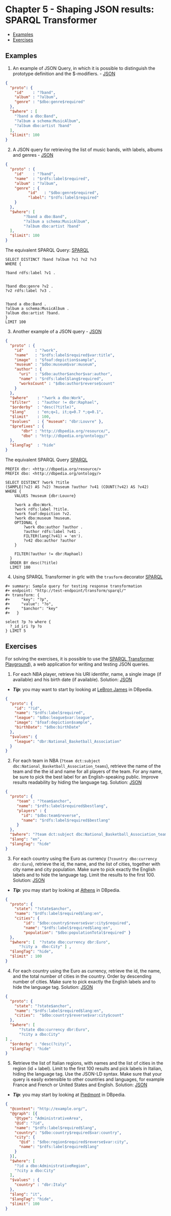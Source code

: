 # Chapter 5 - Shaping JSON results: SPARQL Transformer

- [Examples](#Examples)
- [Exercises](#Exercises)

## Examples

1.  An example of JSON Query, in which it is possible to distinguish the prototype definition and the $-modifiers. - [JSON](./example1.json)

```json
{
  "proto": {
    "id"    : "?band",
    "album" : "?album",
    "genre" : "$dbo:genre$required"
  },
  "$where" : [
    "?band a dbo:Band",
    "?album a schema:MusicAlbum",
    "?album dbo:artist ?band"
  ],
  "$limit": 100
}
```

2.  A JSON query for retrieving the list of music bands, with labels, albums and genres - [JSON](./example2.json)

```json
{
  "proto" : {
    "id"    : "?band",
    "name"  : "$rdfs:label$required",
    "album" : "?album",
    "genre" : {
    	  "id"   : "$dbo:genre$required",
	      "label": "$rdfs:label$required"
    }
  },
  "$where": [
        "?band a dbo:Band",
        "?album a schema:MusicAlbum",
        "?album dbo:artist ?band"
  ],
  "$limit": 100
}
```

The equivalent SPARQL Query: [SPARQL](./example2.rq)

```sparql
SELECT DISTINCT ?band ?album ?v1 ?v2 ?v3
WHERE {

?band rdfs:label ?v1 .


?band dbo:genre ?v2 .
?v2 rdfs:label ?v3 .


?band a dbo:Band .
?album a schema:MusicAlbum .
?album dbo:artist ?band.
}
LIMIT 100
```

3.  Another example of a JSON query - [JSON](./example3.json)

```json
{
  "proto" : {
    "id"     : "?work",
    "name"   : "$rdfs:label$required$var:title",
    "image"  : "$foaf:depiction$sample",
    "museum" : "$dbo:museum$var:museum",
    "author" : {
      "uri"  : "$dbo:author$anchor$var:author",
      "name" : "$rdfs:label$lang$required",
      "worksCount" : "$dbo:author$reverse$count"
    }
  },
  "$where"    : "?work a dbo:Work",
  "$filter"   : "?author != dbr:Raphael",
  "$orderby"  : "desc(?title)",
  "$lang"     : "en;q=1, it;q=0.7 *;q=0.1",
  "$limit"    : 100,
  "$values"   : { "museum": "dbr:Louvre" },
  "$prefixes" : {
       "dbr" : "http://dbpedia.org/resource/",
       "dbo" : "http://dbpedia.org/ontology/"
  },
  "$langTag"  : "hide"
}
```

The equivalent SPARQL Query [SPARQL](./example3.rq)

```sparql
PREFIX dbr: <http://dbpedia.org/resource/>
PREFIX dbo: <http://dbpedia.org/ontology/>

SELECT DISTINCT ?work ?title
(SAMPLE(?v2) AS ?v2) ?museum ?author ?v41 (COUNT(?v42) AS ?v42)
WHERE {
    VALUES ?museum {dbr:Louvre}

    ?work a dbo:Work.
    ?work rdfs:label ?title.
    ?work foaf:depiction ?v2.
    ?work dbo:museum ?museum.
    OPTIONAL {
        ?work dbo:author ?author .
        ?author rdfs:label ?v41 .
        FILTER(lang(?v41) = 'en').
        ?v42 dbo:author ?author
    }

    FILTER(?author != dbr:Raphael)
  }
  ORDER BY desc(?title)
  LIMIT 100
```

4. Using SPARQL Transformer in grlc with the `trasform` decorator [SPARQL](./example4.rq)


```sparql
#+ summary: Sample query for testing response transformation
#+ endpoint: "http://test-endpoint/transform/sparql/"
#+ transform: {
#+     "key": "?p",
#+     "value": "?o",
#+     "$anchor": "key"
#+   }

select ?p ?o where {
  ?_id_iri ?p ?o
} LIMIT 5
```

## Exercises

For solving the exercises, it is possible to use the [SPARQL Transformer Playground](https://d2klab.github.io/sparql-transformer/)), a web application for writing and testing JSON queries.

1. For each NBA player, retrieve his URI identifer, name, a single image (if available) and his birth date (if available). Solution: [JSON](./exercise1.json)
 - **_Tip_**: you may want to start by looking at [LeBron James](http://dbpedia.org/resource/LeBron_James) in DBpedia.

```json
{
  "proto": {
    "id": "?id",
    "name": "$rdfs:label$required",
    "league": "$dbo:league$var:league",
    "image": "$foaf:depiction$sample",
    "birthDate": "$dbo:birthDate"
  },
  "$values": {
    "league": "dbr:National_Basketball_Association"
  }
}
```

2. For each team in NBA (`?team dct:subject dbc:National_Basketball_Association_teams`),
retrieve the name of the team and the
the id and name for all players of the team.
For any name, be sure to pick the best label for an English-speaking public. Improve results readability by hiding the language tag. Solution: [JSON](./exercise2.json)

```json
{
  "proto": {
     "team" : "?team$anchor",
     "name": "$rdfs:label$required$bestlang",
     "players" : {
       "id": "$dbo:team$reverse",
       "name": "$rdfs:label$required$bestlang"
     }
  },
  "$where": "?team dct:subject dbc:National_Basketball_Association_teams",
  "$lang": "en",
  "$langTag": "hide"
}
```

3. For each country using the Euro as currency (`?country dbo:currency dbr:Euro`),
retrieve the id, the name, and the list of cities, together with city name and city population. Make sure to pick exactly the English labels and to hide the language tag. Limit the results to the first 100.  Solution:
[JSON](./exercise3.json)
 - **_Tip_**: you may start by looking at [Athens](http://dbpedia.org/resource/Athens) in DBpedia.

```json
{
  "proto": {
    "state": "?state$anchor",
    "name": "$rdfs:label$required$lang:en",
    "cities": {
        "id": "$dbo:country$reverse$var:city$required",
        "name": "$rdfs:label$required$lang:en",
        "population": "$dbo:populationTotal$required" }
  },
  "$where": [  "?state dbo:currency dbr:Euro",
      "?city a  dbo:City" ] ,
  "$langTag": "hide",
  "$limit" : 100
}
```

4. For each country using the Euro as currency,
retrieve the id, the name, and the total number of cities in the country. Order by descending number of cities. Make sure to pick exactly the English labels and to hide the language tag. Solution:
[JSON](./exercise4.json)

```json
{
  "proto": {
    "state": "?state$anchor",
    "name": "$rdfs:label$required$lang:en",
    "cities":  "$dbo:country$reverse$var:city$count"
  },
  "$where": [
      "?state dbo:currency dbr:Euro",
      "?city a dbo:City"
] ,
  "$orderby" : "desc(?city)",
  "$langTag": "hide"
}
```

5. Retrieve the list of Italian regions, with names and the list of cities in the region (id + label). Limit to the first 100 results and pick labels in Italian, hiding the language tag.
Use the JSON-LD syntax.
Make sure that your query is easily extensible to other countries and languages, for example France and French or United States and English. Solution:
[JSON](./exercise5.json)
  - **_Tip_**: you may start by looking at [Piedmont](http://dbpedia.org/resource/Piedmont) in DBpedia.

```json
{
  "@context": "http://example.org/",
  "@graph": [{
    "@type": "AdministrativeArea",
    "@id": "?id",
    "name": "$rdfs:label$required$lang",
    "country": "$dbo:country$required$var:country",
    "city": {
      "@id" : "$dbo:region$required$reverse$var:city",
      "name": "$rdfs:label$required$lang"
    }
  }],
  "$where": [
    "?id a dbo:AdministrativeRegion",
    "?city a dbo:City"
  ],
  "$values" : {
    "country" : "dbr:Italy"
  },
  "$lang": "it",
  "$langTag": "hide",
  "$limit": 100
}
```
